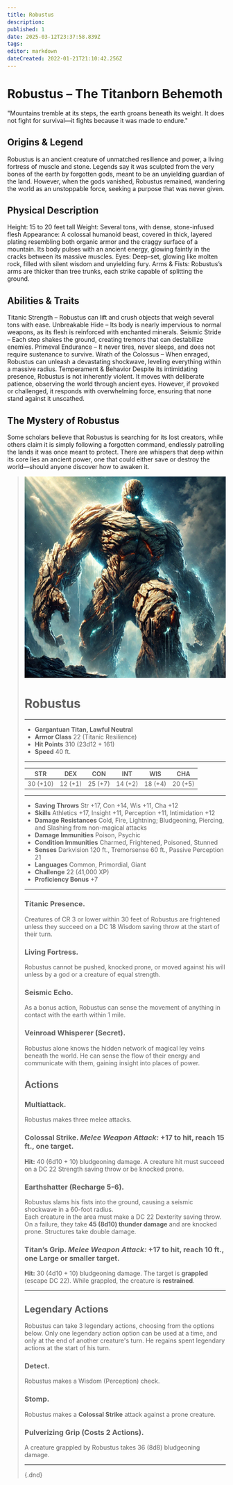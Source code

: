 ```yaml
---
title: Robustus
description: 
published: 1
date: 2025-03-12T23:37:58.839Z
tags: 
editor: markdown
dateCreated: 2022-01-21T21:10:42.256Z
---
```


# Robustus – The Titanborn Behemoth
"Mountains tremble at its steps, the earth groans beneath its weight. It does not fight for survival—it fights because it was made to endure."

## Origins & Legend
Robustus is an ancient creature of unmatched resilience and power, a living fortress of muscle and stone. Legends say it was sculpted from the very bones of the earth by forgotten gods, meant to be an unyielding guardian of the land. However, when the gods vanished, Robustus remained, wandering the world as an unstoppable force, seeking a purpose that was never given.

## Physical Description
Height: 15 to 20 feet tall
Weight: Several tons, with dense, stone-infused flesh
Appearance: A colossal humanoid beast, covered in thick, layered plating resembling both organic armor and the craggy surface of a mountain. Its body pulses with an ancient energy, glowing faintly in the cracks between its massive muscles.
Eyes: Deep-set, glowing like molten rock, filled with silent wisdom and unyielding fury.
Arms & Fists: Robustus’s arms are thicker than tree trunks, each strike capable of splitting the ground.
## Abilities & Traits
Titanic Strength – Robustus can lift and crush objects that weigh several tons with ease.
Unbreakable Hide – Its body is nearly impervious to normal weapons, as its flesh is reinforced with enchanted minerals.
Seismic Stride – Each step shakes the ground, creating tremors that can destabilize enemies.
Primeval Endurance – It never tires, never sleeps, and does not require sustenance to survive.
Wrath of the Colossus – When enraged, Robustus can unleash a devastating shockwave, leveling everything within a massive radius.
Temperament & Behavior
Despite its intimidating presence, Robustus is not inherently violent. It moves with deliberate patience, observing the world through ancient eyes. However, if provoked or challenged, it responds with overwhelming force, ensuring that none stand against it unscathed.

## The Mystery of Robustus
Some scholars believe that Robustus is searching for its lost creators, while others claim it is simply following a forgotten command, endlessly patrolling the lands it was once meant to protect. There are whispers that deep within its core lies an ancient power, one that could either save or destroy the world—should anyone discover how to awaken it.

> ![robustus.webp](/characters/robustus.webp)
># Robustus
>---
>- **Gargantuan Titan, Lawful Neutral**
>- **Armor Class** 22 (Titanic Resilience)
>- **Hit Points** 310 (23d12 + 161)
>- **Speed** 40 ft.
>---
>|STR|DEX|CON|INT|WIS|CHA|
>|---|---|---|---|---|---|
>|30 (+10)|12 (+1)|25 (+7)|14 (+2)|18 (+4)|20 (+5)|
>---
>- **Saving Throws** Str +17, Con +14, Wis +11, Cha +12
>- **Skills** Athletics +17, Insight +11, Perception +11, Intimidation +12
>- **Damage Resistances** Cold, Fire, Lightning; Bludgeoning, Piercing, and Slashing from non-magical attacks
>- **Damage Immunities** Poison, Psychic
>- **Condition Immunities** Charmed, Frightened, Poisoned, Stunned
>- **Senses** Darkvision 120 ft., Tremorsense 60 ft., Passive Perception 21
>- **Languages** Common, Primordial, Giant
>- **Challenge** 22 (41,000 XP)
>- **Proficiency Bonus** +7
>---
>
>### **Titanic Presence.**  
>Creatures of CR 3 or lower within 30 feet of Robustus are frightened unless they succeed on a DC 18 Wisdom saving throw at the start of their turn.
>
>### **Living Fortress.**  
>Robustus cannot be pushed, knocked prone, or moved against his will unless by a god or a creature of equal strength.
>
>### **Seismic Echo.**  
>As a bonus action, Robustus can sense the movement of anything in contact with the earth within 1 mile.
>
>### **Veinroad Whisperer (Secret).**  
>Robustus alone knows the hidden network of magical ley veins beneath the world. He can sense the flow of their energy and communicate with them, gaining insight into places of power.
>
>## **Actions**
>### **Multiattack.**  
>Robustus makes three melee attacks.
>
>### **Colossal Strike.** *Melee Weapon Attack:* +17 to hit, reach 15 ft., one target.  
>**Hit:** 40 (6d10 + 10) bludgeoning damage. A creature hit must succeed on a DC 22 Strength saving throw or be knocked prone.
>
>### **Earthshatter (Recharge 5-6).**  
>Robustus slams his fists into the ground, causing a seismic shockwave in a 60-foot radius.  
>Each creature in the area must make a DC 22 Dexterity saving throw. On a failure, they take **45 (8d10) thunder damage** and are knocked prone. Structures take double damage.
>
>### **Titan’s Grip.** *Melee Weapon Attack:* +17 to hit, reach 10 ft., one Large or smaller target.  
>**Hit:** 30 (4d10 + 10) bludgeoning damage. The target is **grappled** (escape DC 22). While grappled, the creature is **restrained**.
>
>---
>
>## **Legendary Actions**
>Robustus can take 3 legendary actions, choosing from the options below. Only one legendary action option can be used at a time, and only at the end of another creature's turn. He regains spent legendary actions at the start of his turn.
>
>### **Detect.**  
>Robustus makes a Wisdom (Perception) check.
>
>### **Stomp.**  
>Robustus makes a **Colossal Strike** attack against a prone creature.
>
>### **Pulverizing Grip (Costs 2 Actions).**  
>A creature grappled by Robustus takes 36 (8d8) bludgeoning damage.
>
>---
>
>{.dnd}
